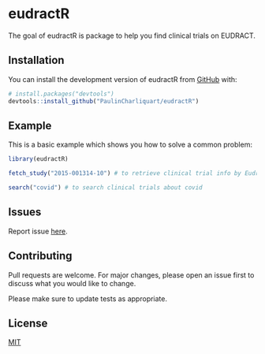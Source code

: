 
# eudractR

<!-- badges: start -->
<!-- badges: end -->

The goal of eudractR is package to help you find clinical trials on EUDRACT.

## Installation

You can install the development version of eudractR from [GitHub](https://github.com/) with:

``` r
# install.packages("devtools")
devtools::install_github("PaulinCharliquart/eudractR")
```

## Example

This is a basic example which shows you how to solve a common problem:

``` r
library(eudractR)

fetch_study("2015-001314-10") # to retrieve clinical trial info by Eudract ID

search("covid") # to search clinical trials about covid
```

## Issues

Report issue [here](https://github.com/PaulinCharliquart/eudract-py/issues).

## Contributing

Pull requests are welcome. For major changes, please open an issue first to discuss what you would like to change.

Please make sure to update tests as appropriate.

## License

[MIT](https://choosealicense.com/licenses/mit/)

